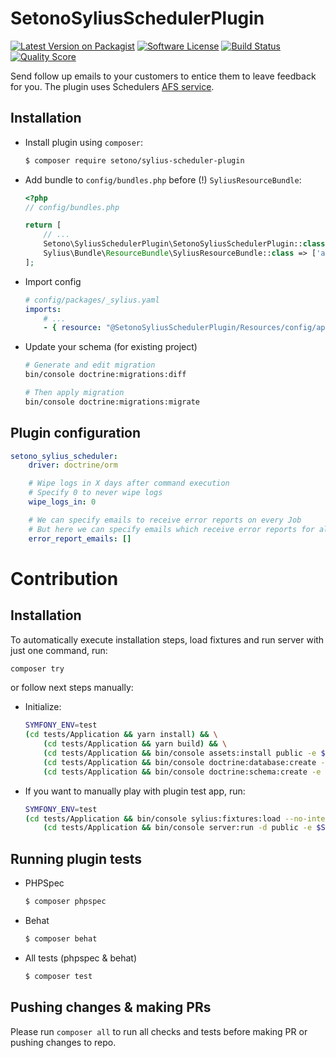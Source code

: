 # SetonoSyliusSchedulerPlugin

[![Latest Version on Packagist][ico-version]][link-packagist]
[![Software License][ico-license]](LICENSE)
[![Build Status][ico-travis]][link-travis]
[![Quality Score][ico-code-quality]][link-code-quality]

Send follow up emails to your customers to entice them to leave feedback for you. The plugin uses Schedulers [AFS service](https://support.scheduler.com/hc/en-us/articles/213703667-Automatic-Feedback-Service-AFS-2-0-setup-guide).

## Installation

* Install plugin using `composer`:

    ```bash
    $ composer require setono/sylius-scheduler-plugin
    ```

* Add bundle to `config/bundles.php` before (!) `SyliusResourceBundle`:

    ```php
    <?php
    // config/bundles.php
    
    return [
        // ...
        Setono\SyliusSchedulerPlugin\SetonoSyliusSchedulerPlugin::class => ['all' => true],
        Sylius\Bundle\ResourceBundle\SyliusResourceBundle::class => ['all' => true],
    ];
    ```

* Import config

    ```yaml
    # config/packages/_sylius.yaml
    imports:
        # ...
        - { resource: "@SetonoSyliusSchedulerPlugin/Resources/config/app/config.yml" }
    ```

* Update your schema (for existing project)

    ```bash
    # Generate and edit migration
    bin/console doctrine:migrations:diff

    # Then apply migration
    bin/console doctrine:migrations:migrate
    ```

## Plugin configuration

```yaml
setono_sylius_scheduler:
    driver: doctrine/orm

    # Wipe logs in X days after command execution
    # Specify 0 to never wipe logs
    wipe_logs_in: 0

    # We can specify emails to receive error reports on every Job
    # But here we can specify emails which receive error reports for all Jobs
    error_report_emails: []
```

# Contribution

## Installation

To automatically execute installation steps, load fixtures 
and run server with just one command, run:

```bash
composer try
```

or follow next steps manually:

* Initialize:

    ```bash
    SYMFONY_ENV=test
    (cd tests/Application && yarn install) && \
        (cd tests/Application && yarn build) && \
        (cd tests/Application && bin/console assets:install public -e $SYMFONY_ENV) && \
        (cd tests/Application && bin/console doctrine:database:create -e $SYMFONY_ENV) && \
        (cd tests/Application && bin/console doctrine:schema:create -e $SYMFONY_ENV)
    ```

* If you want to manually play with plugin test app, run:

    ```bash
    SYMFONY_ENV=test
    (cd tests/Application && bin/console sylius:fixtures:load --no-interaction -e $SYMFONY_ENV && \
        (cd tests/Application && bin/console server:run -d public -e $SYMFONY_ENV)
    ```

## Running plugin tests

  - PHPSpec

    ```bash
    $ composer phpspec
    ```

  - Behat

    ```bash
    $ composer behat
    ```

  - All tests (phpspec & behat)
 
    ```bash
    $ composer test
    ```
    
## Pushing changes & making PRs

Please run `composer all` to run all checks and tests before making PR or pushing changes to repo.

[ico-version]: https://img.shields.io/packagist/v/setono/sylius-scheduler-plugin.svg?style=flat-square
[ico-license]: https://img.shields.io/badge/license-MIT-brightgreen.svg?style=flat-square
[ico-travis]: https://img.shields.io/travis/Setono/SyliusSchedulerPlugin/master.svg?style=flat-square
[ico-code-quality]: https://img.shields.io/scrutinizer/g/Setono/SyliusSchedulerPlugin.svg?style=flat-square

[link-packagist]: https://packagist.org/packages/setono/sylius-scheduler-plugin
[link-travis]: https://travis-ci.org/Setono/SyliusSchedulerPlugin
[link-code-quality]: https://scrutinizer-ci.com/g/Setono/SyliusSchedulerPlugin
